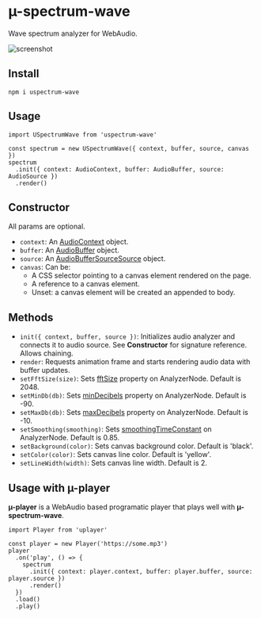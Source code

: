 # µ-spectrum-wave

Wave spectrum analyzer for WebAudio.

![screenshot](https://cldup.com/B7YiReTn8s.gif)

## Install

`npm i uspectrum-wave`

## Usage

```
import USpectrumWave from 'uspectrum-wave'

const spectrum = new USpectrumWave({ context, buffer, source, canvas })
spectrum
  .init({ context: AudioContext, buffer: AudioBuffer, source: AudioSource })
  .render()
```

## Constructor

All params are optional.

- `context`: An [AudioContext](https://developer.mozilla.org/en-US/docs/Web/API/AudioContext) object.
- `buffer`: An [AudioBuffer](https://developer.mozilla.org/en-US/docs/Web/API/AudioBuffer) object.
- `source`: An [AudioBufferSourceSource](https://developer.mozilla.org/en-US/docs/Web/API/AudioBufferSourceNode) object.
- `canvas`: Can be:
  - A CSS selector pointing to a canvas element rendered on the page.
  - A reference to a canvas element.
  - Unset: a canvas element will be created an appended to body.

## Methods

- `init({ context, buffer, source })`: Initializes audio analyzer and connects it to audio source. See **Constructor** for signature reference. Allows chaining.
- `render`: Requests animation frame and starts rendering audio data with buffer updates.
- `setFftSize(size)`: Sets [fftSize](https://developer.mozilla.org/en-US/docs/Web/API/AnalyserNode/fftSize) property on AnalyzerNode. Default is 2048.
- `setMinDb(db)`: Sets [minDecibels](https://developer.mozilla.org/en-US/docs/Web/API/AnalyserNode/minDecibels) property on AnalyzerNode. Default is -90.
- `setMaxDb(db)`: Sets [maxDecibels](https://developer.mozilla.org/en-US/docs/Web/API/AnalyserNode/maxDecibels) property on AnalyzerNode. Default is -10.
- `setSmoothing(smoothing)`: Sets [smoothingTimeConstant](https://developer.mozilla.org/en-US/docs/Web/API/AnalyserNode/smoothingTimeConstant) on AnalyzerNode. Default is 0.85.
- `setBackground(color)`: Sets canvas background color. Default is 'black'.
- `setColor(color)`: Sets canvas line color. Default is 'yellow'.
- `setLineWidth(width)`: Sets canvas line width. Default is 2.

## Usage with µ-player

**µ-player** is a WebAudio based programatic player that plays well with **µ-spectrum-wave**.

```
import Player from 'uplayer'

const player = new Player('https://some.mp3')
player
  .on('play', () => {
    spectrum
      .init({ context: player.context, buffer: player.buffer, source: player.source })
      .render()
  })
  .load()
  .play()
```

